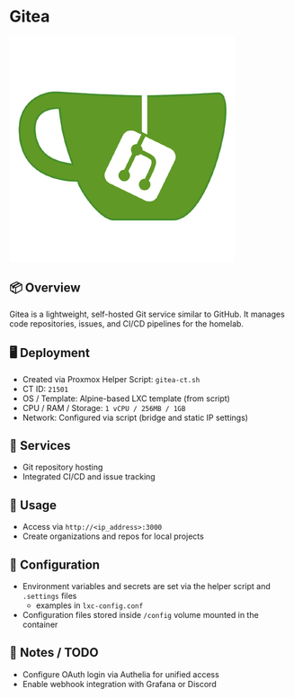 # Gitea

![Screenshot](../../images/gitea.png)

## 📦 Overview
Gitea is a lightweight, self-hosted Git service similar to GitHub. It manages code repositories, issues, and CI/CD pipelines for the homelab.

## 🖥️ Deployment
- Created via Proxmox Helper Script: `gitea-ct.sh`
- CT ID: `21501`
- OS / Template: Alpine-based LXC template (from script)
- CPU / RAM / Storage: `1 vCPU / 256MB / 1GB`
- Network: Configured via script (bridge and static IP settings)

## 🧰 Services
- Git repository hosting
- Integrated CI/CD and issue tracking

## 🚀 Usage
- Access via `http://<ip_address>:3000`
- Create organizations and repos for local projects

## 🔐 Configuration
- Environment variables and secrets are set via the helper script and `.settings` files
  - examples in `lxc-config.conf`
- Configuration files stored inside `/config` volume mounted in the container 

## 📌 Notes / TODO
- Configure OAuth login via Authelia for unified access
- Enable webhook integration with Grafana or Discord